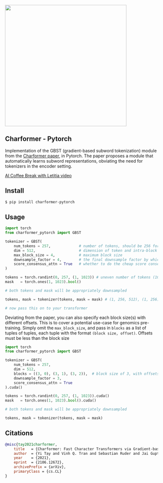 <img src="./charformer.png" width="400px"></img>

## Charformer - Pytorch

Implementation of the GBST (gradient-based subword tokenization) module from the <a href="https://arxiv.org/abs/2106.12672">Charformer paper</a>, in Pytorch. The paper proposes a module that automatically learns subword representations, obviating the need for tokenizers in the encoder setting.

<a href="https://www.youtube.com/watch?v=debgj24BAZE">AI Coffee Break with Letitia video</a>

## Install

```bash
$ pip install charformer-pytorch
```

## Usage

```python
import torch
from charformer_pytorch import GBST

tokenizer = GBST(
    num_tokens = 257,             # number of tokens, should be 256 for byte encoding (+ 1 special token for padding in this example)
    dim = 512,                    # dimension of token and intra-block positional embedding
    max_block_size = 4,           # maximum block size
    downsample_factor = 4,        # the final downsample factor by which the sequence length will decrease by
    score_consensus_attn = True   # whether to do the cheap score consensus (aka attention) as in eq. 5 in the paper
)

tokens = torch.randint(0, 257, (1, 1023)) # uneven number of tokens (1023)
mask   = torch.ones(1, 1023).bool()

# both tokens and mask will be appropriately downsampled

tokens, mask = tokenizer(tokens, mask = mask) # (1, 256, 512), (1, 256)

# now pass this on to your transformer
```

Deviating from the paper, you can also specify each block size(s) with different offsets. This is to cover a potential use-case for genomics pre-training. Simply omit the `max_block_size`, and pass in `blocks` as a list of tuples of tuples, each tuple with the format `(block size, offset)`. Offsets must be less than the block size

```python
import torch
from charformer_pytorch import GBST

tokenizer = GBST(
    num_tokens = 257,
    dim = 512,
    blocks = ((3, 0), (3, 1), (3, 2)),  # block size of 3, with offsets of 0, 1, 2
    downsample_factor = 3,
    score_consensus_attn = True
).cuda()

tokens = torch.randint(0, 257, (1, 1023)).cuda()
mask   = torch.ones(1, 1023).bool().cuda()

# both tokens and mask will be appropriately downsampled

tokens, mask = tokenizer(tokens, mask = mask)
```

## Citations

```bibtex
@misc{tay2021charformer,
    title   = {Charformer: Fast Character Transformers via Gradient-based Subword Tokenization}, 
    author  = {Yi Tay and Vinh Q. Tran and Sebastian Ruder and Jai Gupta and Hyung Won Chung and Dara Bahri and Zhen Qin and Simon Baumgartner and Cong Yu and Donald Metzler},
    year    = {2021},
    eprint  = {2106.12672},
    archivePrefix = {arXiv},
    primaryClass = {cs.CL}
}
```
